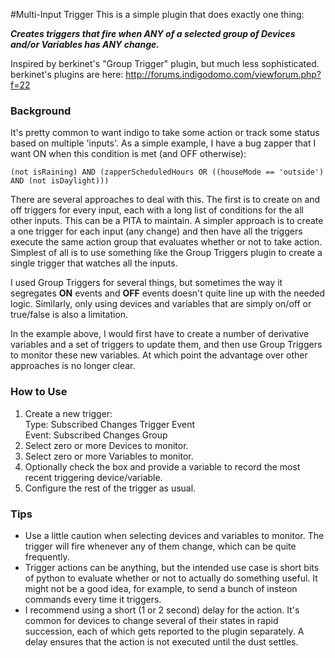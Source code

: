 #Multi-Input Trigger
This is a simple plugin that does exactly one thing:

***Creates triggers that fire when ANY of a selected group of Devices and/or Variables has ANY change.***

Inspired by berkinet's "Group Trigger" plugin, but much less sophisticated.  
berkinet's plugins are here: http://forums.indigodomo.com/viewforum.php?f=22


### Background

It's pretty common to want indigo to take some action or track some status based on multiple 'inputs'.  As a simple example, I have a bug zapper that I want ON when this condition is met (and OFF otherwise):

`(not isRaining) AND (zapperScheduledHours OR ((houseMode == 'outside') AND (not isDaylight)))`

There are several approaches to deal with this.  The first is to create on and off triggers for every input, each with a long list of conditions for the all other inputs.  This can be a PITA to maintain.  A simpler approach is to create a one trigger for  each input (any change) and then have all the triggers execute the same action group that evaluates whether or not to take action.  Simplest of all is to use something like the Group Triggers plugin to create a single trigger that watches all the inputs.

I used Group Triggers for several things, but sometimes the way it segregates **ON** events and **OFF** events doesn't quite line up with the needed logic.  Similarly, only using devices and variables that are simply on/off or true/false is also a limitation.  

In the example above, I would first have to create a number of derivative variables and a set of triggers to update them, and then use Group Triggers to monitor these new variables.  At which point the advantage over other approaches is no longer clear.

### How to Use
1. Create a new trigger:  
    Type: Subscribed Changes Trigger Event  
    Event: Subscribed Changes Group
2. Select zero or more Devices to monitor.
3. Select zero or more Variables to monitor.
4. Optionally check the box and provide a variable to record the most recent triggering device/variable.
5. Configure the rest of the trigger as usual.

### Tips
* Use a little caution when selecting devices and variables to monitor.  The trigger will fire whenever any of them change, which can be quite frequently.
* Trigger actions can be anything, but the intended use case is short bits of python to evaluate whether or not to actually do something useful.  It might not be a good idea, for example, to send a bunch of insteon commands every time it triggers.
* I recommend using a short (1 or 2 second) delay for the action.  It's common for devices to change several of their states in rapid succession, each of which gets reported to the plugin separately.  A delay ensures that the action is not executed until the dust settles.
